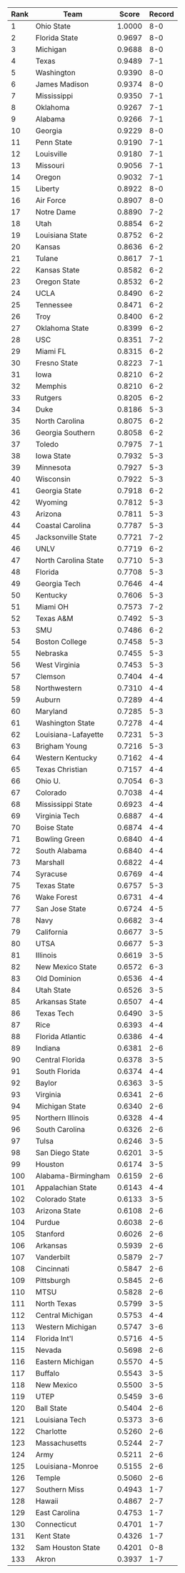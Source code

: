 Rank | Team | Score | Record
---|---|---|---
1 | Ohio State | 1.0000 | 8-0
2 | Florida State | 0.9697 | 8-0
3 | Michigan | 0.9688 | 8-0
4 | Texas | 0.9489 | 7-1
5 | Washington | 0.9390 | 8-0
6 | James Madison | 0.9374 | 8-0
7 | Mississippi | 0.9350 | 7-1
8 | Oklahoma | 0.9267 | 7-1
9 | Alabama | 0.9266 | 7-1
10 | Georgia | 0.9229 | 8-0
11 | Penn State | 0.9190 | 7-1
12 | Louisville | 0.9180 | 7-1
13 | Missouri | 0.9056 | 7-1
14 | Oregon | 0.9032 | 7-1
15 | Liberty | 0.8922 | 8-0
16 | Air Force | 0.8907 | 8-0
17 | Notre Dame | 0.8890 | 7-2
18 | Utah | 0.8854 | 6-2
19 | Louisiana State | 0.8752 | 6-2
20 | Kansas | 0.8636 | 6-2
21 | Tulane | 0.8617 | 7-1
22 | Kansas State | 0.8582 | 6-2
23 | Oregon State | 0.8532 | 6-2
24 | UCLA | 0.8490 | 6-2
25 | Tennessee | 0.8471 | 6-2
26 | Troy | 0.8400 | 6-2
27 | Oklahoma State | 0.8399 | 6-2
28 | USC | 0.8351 | 7-2
29 | Miami FL | 0.8315 | 6-2
30 | Fresno State | 0.8223 | 7-1
31 | Iowa | 0.8210 | 6-2
32 | Memphis | 0.8210 | 6-2
33 | Rutgers | 0.8205 | 6-2
34 | Duke | 0.8186 | 5-3
35 | North Carolina | 0.8075 | 6-2
36 | Georgia Southern | 0.8058 | 6-2
37 | Toledo | 0.7975 | 7-1
38 | Iowa State | 0.7932 | 5-3
39 | Minnesota | 0.7927 | 5-3
40 | Wisconsin | 0.7922 | 5-3
41 | Georgia State | 0.7918 | 6-2
42 | Wyoming | 0.7812 | 5-3
43 | Arizona | 0.7811 | 5-3
44 | Coastal Carolina | 0.7787 | 5-3
45 | Jacksonville State | 0.7721 | 7-2
46 | UNLV | 0.7719 | 6-2
47 | North Carolina State | 0.7710 | 5-3
48 | Florida | 0.7708 | 5-3
49 | Georgia Tech | 0.7646 | 4-4
50 | Kentucky | 0.7606 | 5-3
51 | Miami OH | 0.7573 | 7-2
52 | Texas A&M | 0.7492 | 5-3
53 | SMU | 0.7486 | 6-2
54 | Boston College | 0.7458 | 5-3
55 | Nebraska | 0.7455 | 5-3
56 | West Virginia | 0.7453 | 5-3
57 | Clemson | 0.7404 | 4-4
58 | Northwestern | 0.7310 | 4-4
59 | Auburn | 0.7289 | 4-4
60 | Maryland | 0.7285 | 5-3
61 | Washington State | 0.7278 | 4-4
62 | Louisiana-Lafayette | 0.7231 | 5-3
63 | Brigham Young | 0.7216 | 5-3
64 | Western Kentucky | 0.7162 | 4-4
65 | Texas Christian | 0.7157 | 4-4
66 | Ohio U. | 0.7054 | 6-3
67 | Colorado | 0.7038 | 4-4
68 | Mississippi State | 0.6923 | 4-4
69 | Virginia Tech | 0.6887 | 4-4
70 | Boise State | 0.6874 | 4-4
71 | Bowling Green | 0.6840 | 4-4
72 | South Alabama | 0.6840 | 4-4
73 | Marshall | 0.6822 | 4-4
74 | Syracuse | 0.6769 | 4-4
75 | Texas State | 0.6757 | 5-3
76 | Wake Forest | 0.6731 | 4-4
77 | San Jose State | 0.6724 | 4-5
78 | Navy | 0.6682 | 3-4
79 | California | 0.6677 | 3-5
80 | UTSA | 0.6677 | 5-3
81 | Illinois | 0.6619 | 3-5
82 | New Mexico State | 0.6572 | 6-3
83 | Old Dominion | 0.6536 | 4-4
84 | Utah State | 0.6526 | 3-5
85 | Arkansas State | 0.6507 | 4-4
86 | Texas Tech | 0.6490 | 3-5
87 | Rice | 0.6393 | 4-4
88 | Florida Atlantic | 0.6386 | 4-4
89 | Indiana | 0.6381 | 2-6
90 | Central Florida | 0.6378 | 3-5
91 | South Florida | 0.6374 | 4-4
92 | Baylor | 0.6363 | 3-5
93 | Virginia | 0.6341 | 2-6
94 | Michigan State | 0.6340 | 2-6
95 | Northern Illinois | 0.6328 | 4-4
96 | South Carolina | 0.6326 | 2-6
97 | Tulsa | 0.6246 | 3-5
98 | San Diego State | 0.6201 | 3-5
99 | Houston | 0.6174 | 3-5
100 | Alabama-Birmingham | 0.6159 | 2-6
101 | Appalachian State | 0.6143 | 4-4
102 | Colorado State | 0.6133 | 3-5
103 | Arizona State | 0.6108 | 2-6
104 | Purdue | 0.6038 | 2-6
105 | Stanford | 0.6026 | 2-6
106 | Arkansas | 0.5939 | 2-6
107 | Vanderbilt | 0.5879 | 2-7
108 | Cincinnati | 0.5847 | 2-6
109 | Pittsburgh | 0.5845 | 2-6
110 | MTSU | 0.5828 | 2-6
111 | North Texas | 0.5799 | 3-5
112 | Central Michigan | 0.5753 | 4-4
113 | Western Michigan | 0.5747 | 3-6
114 | Florida Int'l | 0.5716 | 4-5
115 | Nevada | 0.5698 | 2-6
116 | Eastern Michigan | 0.5570 | 4-5
117 | Buffalo | 0.5543 | 3-5
118 | New Mexico | 0.5500 | 3-5
119 | UTEP | 0.5459 | 3-6
120 | Ball State | 0.5404 | 2-6
121 | Louisiana Tech | 0.5373 | 3-6
122 | Charlotte | 0.5260 | 2-6
123 | Massachusetts | 0.5244 | 2-7
124 | Army | 0.5211 | 2-6
125 | Louisiana-Monroe | 0.5155 | 2-6
126 | Temple | 0.5060 | 2-6
127 | Southern Miss | 0.4943 | 1-7
128 | Hawaii | 0.4867 | 2-7
129 | East Carolina | 0.4753 | 1-7
130 | Connecticut | 0.4701 | 1-7
131 | Kent State | 0.4326 | 1-7
132 | Sam Houston State | 0.4201 | 0-8
133 | Akron | 0.3937 | 1-7

